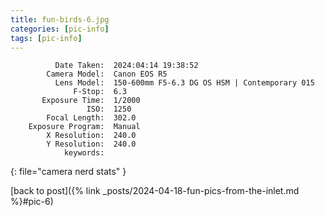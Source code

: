 ```yaml
---
title: fun-birds-6.jpg
categories: [pic-info]
tags: [pic-info]
---
```


```text
          Date Taken:  2024:04:14 19:38:52
        Camera Model:  Canon EOS R5
          Lens Model:  150-600mm F5-6.3 DG OS HSM | Contemporary 015
              F-Stop:  6.3
       Exposure Time:  1/2000
                 ISO:  1250
        Focal Length:  302.0
    Exposure Program:  Manual
        X Resolution:  240.0
        Y Resolution:  240.0
            keywords:  
```
{: file="camera nerd stats" }

[back to post]({% link _posts/2024-04-18-fun-pics-from-the-inlet.md %}#pic-6)
